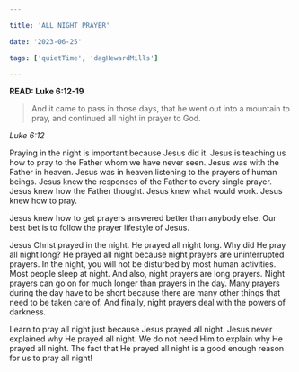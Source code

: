 ```yaml
---

title: 'ALL NIGHT PRAYER'

date: '2023-06-25'

tags: ['quietTime', 'dagHewardMills']

---
```


**READ: Luke 6:12-19**

>And it came to pass in those days, that he went out into a mountain to pray, and continued all night in prayer to God. 

*Luke 6:12*

Praying in the night is important because Jesus did it. Jesus is teaching us how to pray to the Father whom we have never seen. Jesus was with the Father in heaven. Jesus was in heaven listening to the prayers of human beings. Jesus knew the responses of the Father to every single prayer. Jesus knew how the Father thought. Jesus knew what would work. Jesus knew how to pray. 

Jesus knew how to get prayers answered better than anybody else. Our best bet is to follow the prayer lifestyle of Jesus. 

Jesus Christ prayed in the night. He prayed all night long. Why did He pray all night long? He prayed all night because night prayers are uninterrupted prayers. In the night, you will not be disturbed by most human activities. Most people sleep at night. And also, night prayers are long prayers. Night prayers can go on for much longer than prayers in the day. Many prayers during the day have to be short because there are many other things that need to be taken care of. And finally, night prayers deal with the powers of darkness.

Learn to pray all night just because Jesus prayed all night. Jesus never explained why He prayed all night. We do not need Him to explain why He prayed all night. The fact that He prayed all night is a good enough reason for us to pray all night! 
